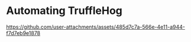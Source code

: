 # Automating TruffleHog

https://github.com/user-attachments/assets/485d7c7a-566e-4e11-a944-f7d7eb9e1878

